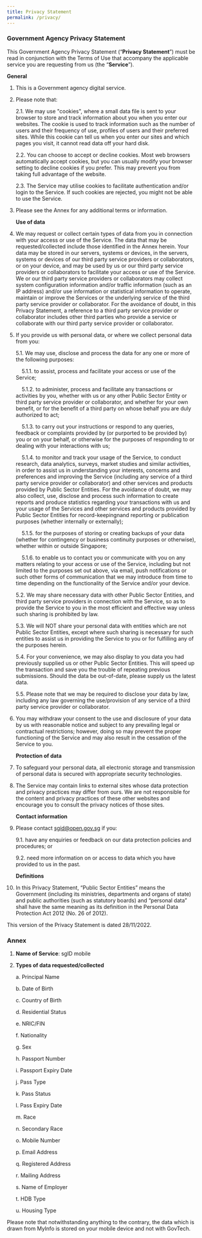```yaml
---
title: Privacy Statement
permalink: /privacy/
---
```

### **Government Agency Privacy Statement**

This Government Agency Privacy Statement (“**Privacy Statement**”) must be read in conjunction with the Terms of Use that accompany the applicable service you are requesting from us (the “**Service**”).

**General**

1. This is a Government agency digital service.

2. Please note that:

    2.1. We may use "cookies", where a small data file is sent to your browser to store and track information about you when you enter our websites. The cookie is used to track information such as the number of users and their frequency of use, profiles of users and their preferred sites. While this cookie can tell us when you enter our sites and which pages you visit, it cannot read data off your hard disk.

    2.2. You can choose to accept or decline cookies. Most web browsers automatically accept cookies, but you can usually modify your browser setting to decline cookies if you prefer. This may prevent you from taking full advantage of the website.

    2.3. The Service may utilise cookies to facilitate authentication and/or login to the Service. If such cookies are rejected, you might not be able to use the Service.

3. Please see the Annex for any additional terms or information.

    **Use of data**

4. We may request or collect certain types of data from you in connection with your access or use of the Service. The data that may be requested/collected include those identified in the Annex herein. Your data may be stored in our servers, systems or devices, in the servers, systems or devices of our third party service providers or collaborators, or on your device, and may be used by us or our third party service providers or collaborators to facilitate your access or use of the Service. We or our third party service providers or collaborators may collect system configuration information and/or traffic information (such as an IP address) and/or use information or statistical information to operate, maintain or improve the Services or the underlying service of the third party service provider or collaborator. For the avoidance of doubt, in this Privacy Statement, a reference to a third party service provider or collaborator includes other third parties who provide a service or collaborate with our third party service provider or collaborator.

5. If you provide us with personal data, or where we collect personal data from you:

    5.1. We may use, disclose and process the data for any one or more of the following purposes:

    &nbsp;&nbsp;&nbsp;&nbsp;5.1.1. to assist, process and facilitate your access or use of the Service;

    &nbsp;&nbsp;&nbsp;&nbsp;5.1.2. to administer, process and facilitate any transactions or activities by you, whether with us or any other Public Sector Entity or third party service provider or collaborator, and whether for your own benefit, or for the benefit of a third party on whose behalf you are duly authorized to act;

    &nbsp;&nbsp;&nbsp;&nbsp;5.1.3. to carry out your instructions or respond to any queries, feedback or complaints provided by (or purported to be provided by) you or on your behalf, or otherwise for the purposes of responding to or dealing with your interactions with us;

    &nbsp;&nbsp;&nbsp;&nbsp;5.1.4. to monitor and track your usage of the Service, to conduct research, data analytics, surveys, market studies and similar activities, in order to assist us in understanding your interests, concerns and preferences and improving the Service (including any service of a third party service provider or collaborator) and other services and products provided by Public Sector Entities. For the avoidance of doubt, we may also collect, use, disclose and process such information to create reports and produce statistics regarding your transactions with us and your usage of the Services and other services and products provided by Public Sector Entities for record-keepingnand reporting or publication purposes (whether internally or externally);

     &nbsp;&nbsp;&nbsp;&nbsp;5.1.5. for the purposes of storing or creating backups of your data (whether for contingency or business continuity purposes or otherwise), whether within or outside Singapore;

    &nbsp;&nbsp;&nbsp;&nbsp;5.1.6. to enable us to contact you or communicate with you on any matters relating to your access or use of the Service, including but not limited to the purposes set out above, via email, push notifications or such other forms of communication that we may introduce from time to time depending on the functionality of the Service and/or your device.


    5.2. We may share necessary data with other Public Sector Entities, and third party service providers in connection with the Service, so as to provide the Service to you in the most efficient and effective way unless such sharing is prohibited by law.


    5.3. We will NOT share your personal data with entities which are not Public Sector Entities, except where such sharing is necessary for such entities to assist us in providing the Service to you or for fulfilling any of the purposes herein.

    5.4. For your convenience, we may also display to you data you had previously supplied us or other Public Sector Entities. This will speed up the transaction and save you the trouble of repeating previous submissions. Should the data be out-of-date, please supply us the latest data.

    5.5. Please note that we may be required to disclose your data by law, including any law governing the use/provision of any service of a third party service provider or collaborator.

6. You may withdraw your consent to the use and disclosure of your data by us with reasonable notice and subject to any prevailing legal or contractual restrictions; however, doing so may prevent the proper functioning of the Service and may also result in the cessation of the Service to you.

    **Protection of data**

7. To safeguard your personal data, all electronic storage and transmission of personal data is secured with appropriate security technologies.

8. The Service may contain links to external sites whose data protection and privacy practices may differ from ours. We are not responsible for the content and privacy practices of these other websites and encourage you to consult the privacy notices of those sites.

    **Contact information**

9. Please contact [sgid@open.gov.sg](mailto:sgid@open.gov.sg) if you:

    9.1. have any enquiries or feedback on our data protection policies and procedures; or
		
    9.2. need more information on or access to data which you have provided to us in the past.

    **Definitions**
10. In this Privacy Statement, “Public Sector Entities” means the Government (including its ministries, departments and organs of state) and public authorities (such as statutory boards) and “personal data” shall have the same meaning as its definition in the Personal Data Protection Act 2012 (No. 26 of 2012).

This version of the Privacy Statement is dated 28/11/2022.

### Annex
1. **Name of Service**: sgID mobile
2. **Types of data requested/collected**

    a. Principal Name
		
    b. Date of Birth
		
    c. Country of Birth
		    
    d. Residential Status
		
    e. NRIC/FIN

    f. Nationality

    g. Sex

    h. Passport Number

    i. Passport Expiry Date

    j. Pass Type

    k. Pass Status

    l. Pass Expiry Date

    m. Race

    n. Secondary Race

    o. Mobile Number

    p. Email Address

    q. Registered Address

    r. Mailing Address

    s. Name of Employer
		
    t. HDB Type

    u. Housing Type

Please note that notwithstanding anything to the contrary, the data which is drawn from MyInfo is stored on your mobile device and not with GovTech.
